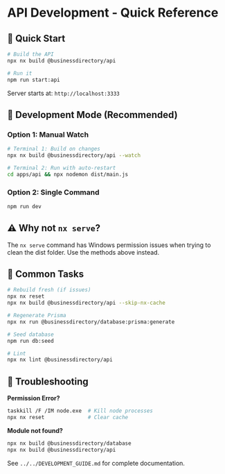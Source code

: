 # API Development - Quick Reference

## 🚀 Quick Start

```bash
# Build the API
npx nx build @businessdirectory/api

# Run it
npm run start:api
```

Server starts at: `http://localhost:3333`

## 🔄 Development Mode (Recommended)

### Option 1: Manual Watch

```bash
# Terminal 1: Build on changes
npx nx build @businessdirectory/api --watch

# Terminal 2: Run with auto-restart
cd apps/api && npx nodemon dist/main.js
```

### Option 2: Single Command

```bash
npm run dev
```

## ⚠️ Why not `nx serve`?

The `nx serve` command has Windows permission issues when trying to clean the dist folder. Use the methods above instead.

## 📝 Common Tasks

```bash
# Rebuild fresh (if issues)
npx nx reset
npx nx build @businessdirectory/api --skip-nx-cache

# Regenerate Prisma
npx nx run @businessdirectory/database:prisma:generate

# Seed database
npm run db:seed

# Lint
npx nx lint @businessdirectory/api
```

## 🐛 Troubleshooting

**Permission Error?**

```bash
taskkill /F /IM node.exe  # Kill node processes
npx nx reset              # Clear cache
```

**Module not found?**

```bash
npx nx build @businessdirectory/database
npx nx build @businessdirectory/api
```

See `../../DEVELOPMENT_GUIDE.md` for complete documentation.
